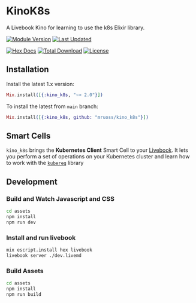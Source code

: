 # KinoK8s

A Livebook Kino for learning to use the k8s Elixir library.

[![Module Version](https://img.shields.io/hexpm/v/kino_k8s.svg)](https://hex.pm/packages/kino_k8s)
[![Last Updated](https://img.shields.io/github/last-commit/mruoss/kino_k8s.svg)](https://github.com/mruoss/kino_k8s/commits/main)

[![Hex Docs](https://img.shields.io/badge/hex-docs-lightgreen.svg)](https://hexdocs.pm/kino_k8s/)
[![Total Download](https://img.shields.io/hexpm/dt/kino_k8s.svg)](https://hex.pm/packages/kino_k8s)
[![License](https://img.shields.io/hexpm/l/kino_k8s.svg)](https://github.com/mruoss/kino_k8s/blob/main/LICENSE)

## Installation

Install the latest 1.x version:

```elixir
Mix.install([{:kino_k8s, "~> 2.0"}])
```

To install the latest from `main` branch:

```elixir
Mix.install([{:kino_k8s, github: "mruoss/kino_k8s"}])
```

## Smart Cells

`kino_k8s` brings the **Kubernetes Client** Smart Cell to your
[Livebook](https://livebook.dev). It lets you perform a set of operations on
your Kubernetes cluster and learn how to work with the
[`kubereq`](https://github.com/mruoss/kubereq) library


## Development

### Build and Watch Javascript and CSS

```bash
cd assets
npm install
npm run dev
```

### Install and run livebook

```bash
mix escript.install hex livebook
livebook server ./dev.livemd
```

### Build Assets

```bash
cd assets
npm install
npm run build
```
